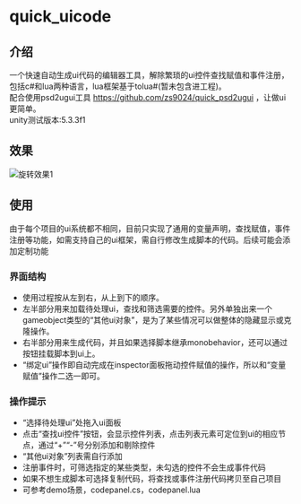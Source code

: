 # quick_uicode
## 介绍
一个快速自动生成ui代码的编辑器工具，解除繁琐的ui控件查找赋值和事件注册，包括c#和lua两种语言，lua框架基于tolua#(暂未包含进工程)。<br>
配合使用psd2ugui工具 https://github.com/zs9024/quick_psd2ugui ，让做ui更简单。<br>
unity测试版本:5.3.3f1<br>
## 效果
![旋转效果1](https://github.com/zs9024/quick_uicode/blob/master/Screenshots/code.png)<br>
## 使用
由于每个项目的ui系统都不相同，目前只实现了通用的变量声明，查找赋值，事件注册等功能，如需支持自己的ui框架，需自行修改生成脚本的代码。后续可能会添加定制功能
### 界面结构
* 使用过程按从左到右，从上到下的顺序。
* 左半部分用来加载待处理ui，查找和筛选需要的控件。另外单独出来一个gameobject类型的“其他ui对象”，是为了某些情况可以做整体的隐藏显示或克隆操作。
* 右半部分用来生成代码，并且如果选择脚本继承monobehavior，还可以通过按钮挂载脚本到ui上。
* “绑定ui”操作即自动完成在inspector面板拖动控件赋值的操作，所以和“变量赋值”操作二选一即可。
### 操作提示
* “选择待处理ui”处拖入ui面板
* 点击“查找ui控件”按钮，会显示控件列表，点击列表元素可定位到ui的相应节点，通过“+”“-”号分别添加和剔除控件
* “其他ui对象”列表需自行添加
* 注册事件时，可筛选指定的某些类型，未勾选的控件不会生成事件代码
* 如果不想生成脚本可选择复制代码，将查找或事件注册代码拷贝至自己项目
* 可参考demo场景，codepanel.cs，codepanel.lua

